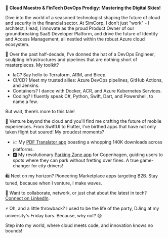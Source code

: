 🚀 **Cloud Maestro & FinTech DevOps Prodigy: Mastering the Digital Skies!**

Dive into the world of a seasoned technologist shaping the future of cloud and security in the financial sector. At SimCorp, I don't just "work" - I architect, I lead, I innovate as the proud Product Owner of our groundbreaking SaaS Developer Platform, and drive the future of Identity and Access Management, all nestled within the robust Azure cloud ecosystem.

🔧 Over the past half-decade, I’ve donned the hat of a DevOps Engineer, sculpting infrastructures and pipelines that are nothing short of masterpieces. My toolkit?
- IaC? Say hello to Terraform, ARM, and Bicep.
- CI/CD? Meet my trusted allies: Azure DevOps pipelines, GitHub Actions, and Jenkins.
- Containers? I dance with Docker, ACR, and Azure Kubernetes Services.
- Coding? I fluently speak C#, Python, Swift, Dart, and Powershell, to name a few.

But wait, there’s more to this tale!

📱 Venture beyond the cloud and you'll find me crafting the future of mobile experiences. From SwiftUI to Flutter, I’ve birthed apps that have not only taken flight but soared! My proudest moments?
- 📈 My [PDF Translator app](https://pdftranslator.dk) boasting a whopping 140K downloads across platforms.
- 🅿️ My revolutionary [Parking Zone app](https://parkingzone.io) for Copenhagen, guiding users to spots where they can park without fretting over fines. A true game-changer for city drivers!

🛍️ Next on my horizon? Pioneering Marketplace apps targeting B2B. Stay tuned, because when I venture, I make waves.

🔗 Want to collaborate, network, or just chat about the latest in tech? [Connect on LinkedIn](https://www.linkedin.com/in/alex-gameli-heyman-1a556070/).

⚡ Oh, and a little throwback? I used to be the life of the party, DJing at my university's Friday bars. Because, why not? 😄

Step into my world, where cloud meets code, and innovation knows no bounds!
